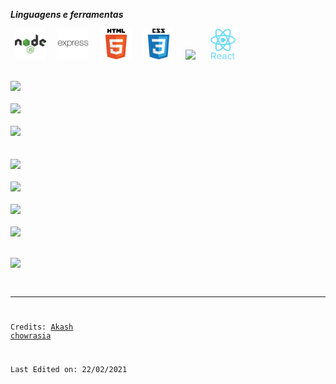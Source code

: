 

***Linguagens e ferramentas***

<p align="left">  
  <code> <img height="50" src="https://raw.githubusercontent.com/devicons/devicon/master/icons/nodejs/nodejs-original-wordmark.svg"> </code>  
  <code> <img height="50" src="https://raw.githubusercontent.com/devicons/devicon/master/icons/express/express-original-wordmark.svg"> </code>  
  <code> <img height="50" src="https://raw.githubusercontent.com/devicons/devicon/master/icons/html5/html5-original-wordmark.svg"> </code>
  <code> <img height="50" src="https://raw.githubusercontent.com/devicons/devicon/master/icons/css3/css3-original-wordmark.svg"> </code>
  <code> <img height="50" src="https://raw.githubusercontent.com/devicons/devicon/master/icons/javascript/javascript-original-wordmark.svg"> </code>  
  <code> <img height="50" src="https://raw.githubusercontent.com/devicons/devicon/master/icons/react/react-original-wordmark.svg"> </code>
  
  <code> <img height="50" src="https://github.com/uannabi/-/blob/master/resource/docker-ar21.svg"> </code>
  <code> <img height="50" src="https://github.com/uannabi/-/blob/master/resource/git.svg"> </code>
  <code> <img height="50" src="https://github.com/uannabi/-/blob/master/resource/linux-ar21.svg"> </code>  
  <code> <img height="50" src="https://github.com/uannabi/-/blob/master/resource/other/mongodb-ar21.svg"> </code>
  <code> <img height="50" src="https://github.com/uannabi/-/blob/master/resource/other/sqlite-ar21.svg"> </code>
  <code> <img height="50" src="https://github.com/uannabi/-/blob/master/resource/other/mysql-ar21.svg"> </code>
  <code> <img height="50" src="https://github.com/uannabi/-/blob/master/resource/other/postgresql-ar21.svg"> </code>  
  
  <code> <img height="50" src="  https://raw.githubusercontent.com/detain/svg-logos/780f25886640cef088af994181646db2f6b1a3f8/svg/selenium-logo.svg
">
  

-----
Credits: [Akash chowrasia](https://github.com/Akash-chowrasia)

Last Edited on: 22/02/2021

